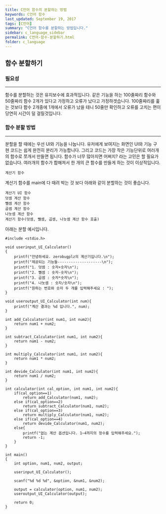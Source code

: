 ```yaml
---
title: C언어 함수의 분할하는 방법
keywords: C언어 함수
last_updated: September 19, 2017
tags: [C언어]
summary: "C언어 함수를 분할하는 방법입니다."
sidebar: c_language_sidebar
permalink: C언어-함수-분할하기.html
folder: c_language
---
```


## 함수 분할하기

### 필요성
---
함수를 분할하는 것은 유지보수에 효과적입니다. 같은 기능을 하는 100줄짜리 함수와 50줄짜리 함수 2개가 있다고 가정하고 오류가 났다고 가정하겟습니다. 100줄짜리를 훑는 것보다 함수 2개중에 1개에서 오류가 났을 테니 50줄만 확인하고 오류를 고치는 편이 당연히 시간이 덜 걸릴것입니다.

### 함수 분할 방법
---
분할을 할 때에는 우선 UI와 기능을 나눕니다. 유저에게 보여지는 화면인 UI와 기능 구현 코드는 쉽게 완전히 분리가 가능합니다. 그리고 코드는 가장 작은 기능단위로 여러개의 함수로 쪼개서 만들면 됩니다. 함수가 너무 많아지면 어쩌지? 라는 고민은 할 필요가 없습니다. 여러개의 함수가 합해져서 한 개의 큰 함수를 만들게 하는 것이 이상적입니다.

```
계산기 함수
```

계산기 함수를 main에 다 때려 박는 것 보다 아래와 같이 분할하는 것이 좋습니다.

```
계산기 UI 함수
덧셈 계산 함수
뺄셈 계산 함수
곱셈 계산 함수
나눗셈 계산 함수
계산기 함수(덧셈, 뺄셈, 곱셈, 나눗셈 계산 함수 호출)
```

아래는 분할 예시입니다.

```
#include <stdio.h>

void userinput_UI_Calculator()
{
    printf("안녕하세요. zerobugplz의 계산기입니다.\n");
    printf("제공되는 기능들--------------------\n");
    printf("1. 덧셈 : 숫자+숫자\n");
    printf("2. 뺄셈 : 숫자-숫자\n");
    printf("3. 곱셈 : 숫자*숫자\n");
    printf("4. 나눗셈 : 숫자/숫자\n");
    printf("원하는 번호와 숫자 두 개를 입력해주세요 : ");
}

void useroutput_UI_Calculator(int num){
    printf("계산 결과는 %d 입니다.", num);
}

int add_Calculator(int num1, int num2){
    return num1 + num2;
}

int subtract_Calculator(int num1, int num2){
    return num1 - num2;
}

int multiply_Calculator(int num1, int num2){
    return num1 * num2;
}

int devide_Calculator(int num1, int num2){
    return num1 / num2;
}

int calculator(int cal_option, int num1, int num2){
    if(cal_option==1)
        return add_Calculator(num1, num2);
    else if(cal_option==2)
        return subtract_Calculator(num1, num2);
    else if(cal_option==3)
        return multiply_Calculator(num1, num2);
    else if(cal_option==4)
        return devide_Calculator(num1, num2);
    else{
        printf("없는 계산 옵션입니다. 1~4까지의 정수를 입력해주세요.");
        return -1;
    }
}

int main()
{
    int option, num1, num2, output;

    userinput_UI_Calculator();

    scanf("%d %d %d", &option, &num1, &num2);

    output = calculator(option, num1, num2);
    useroutput_UI_Calculator(output);

    return 0;
}
```